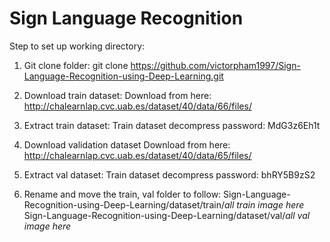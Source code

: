 # Sign Language Recognition

Step to set up working directory:
1. Git clone folder:
git clone https://github.com/victorpham1997/Sign-Language-Recognition-using-Deep-Learning.git
2. Download train dataset:
    Download from here: http://chalearnlap.cvc.uab.es/dataset/40/data/66/files/

3. Extract train dataset:
    Train dataset decompress password: MdG3z6Eh1t
    
4. Download validation dataset 
    Download from here: http://chalearnlap.cvc.uab.es/dataset/40/data/65/files/
    
5. Extract val dataset: 
    Train dataset decompress password: bhRY5B9zS2

6. Rename and move the train, val folder to follow: 
Sign-Language-Recognition-using-Deep-Learning/dataset/train/*all train image here*
Sign-Language-Recognition-using-Deep-Learning/dataset/val/*all val image here*